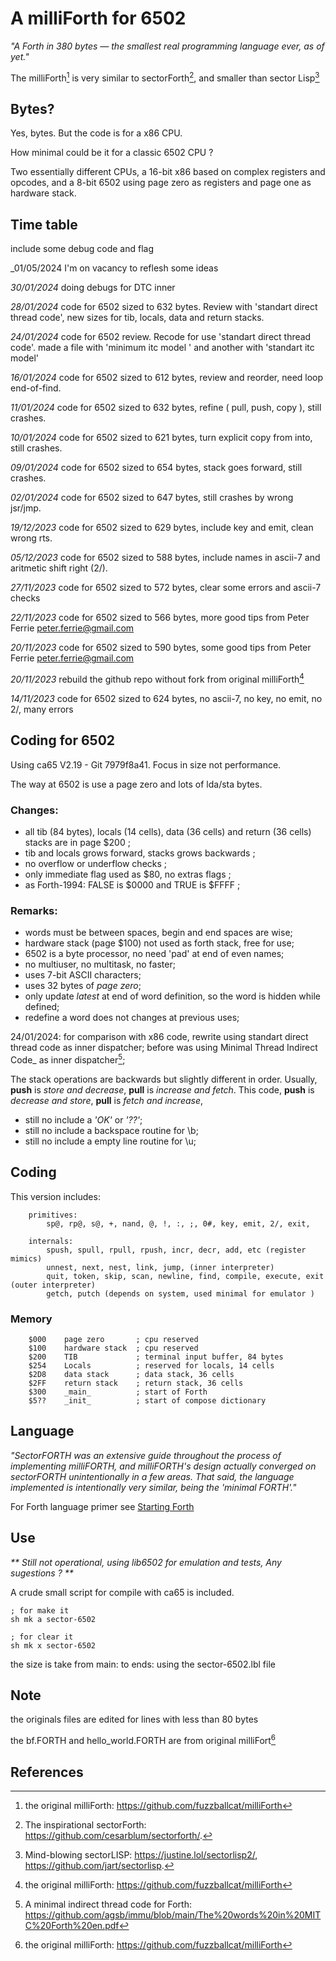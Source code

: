 # A milliForth for 6502

_"A Forth in 380 bytes — the smallest real programming language ever, as of yet."_

The milliForth[^1] is very similar to sectorForth[^2], and smaller than sector Lisp[^3]

## Bytes?

Yes, bytes. But the code is for a x86 CPU. 

How minimal could be it for a classic 6502 CPU ?

Two essentially different CPUs, a 16-bit x86 based on complex registers and opcodes, 
and a 8-bit 6502 using page zero as registers and page one as hardware stack.

## Time table 

include some debug code and flag

_01/05/2024 I'm on vacancy to reflesh some ideas

_30/01/2024_ doing debugs for DTC inner 

_28/01/2024_ code for 6502 sized to 632 bytes. Review with 'standart direct thread code',
             new sizes for tib, locals, data and return stacks. 

_24/01/2024_ code for 6502 review. Recode for use 'standart direct thread code'. 
             made a file with 'minimum itc model ' and another with 'standart itc model'
                 
_16/01/2024_ code for 6502 sized to 612 bytes, review and reorder, need loop end-of-find.

_11/01/2024_ code for 6502 sized to 632 bytes, refine ( pull, push, copy ), still crashes.

_10/01/2024_ code for 6502 sized to 621 bytes, turn explicit copy from into, still crashes.

_09/01/2024_ code for 6502 sized to 654 bytes, stack goes forward, still crashes.

_02/01/2024_ code for 6502 sized to 647 bytes, still crashes by wrong jsr/jmp.

_19/12/2023_ code for 6502 sized to 629 bytes, include key and emit, clean wrong rts.

_05/12/2023_ code for 6502 sized to 588 bytes, include names in ascii-7 and aritmetic shift right (2/).

_27/11/2023_ code for 6502 sized to 572 bytes, clear some errors and ascii-7 checks

_22/11/2023_ code for 6502 sized to 566 bytes, more good tips from Peter Ferrie <peter.ferrie@gmail.com>

_20/11/2023_ code for 6502 sized to 590 bytes, some good tips from Peter Ferrie <peter.ferrie@gmail.com>

_20/11/2023_ rebuild the github repo without fork from original milliForth[^1]

_14/11/2023_ code for 6502 sized to 624 bytes, no ascii-7, no key, no emit, no 2/, many errors

## Coding for 6502

Using ca65 V2.19 - Git 7979f8a41. Focus in size not performance.

The way at 6502 is use a page zero and lots of lda/sta bytes.

### Changes:

- all tib (84 bytes), locals (14 cells), data (36 cells) and return (36 cells) stacks are in page $200 ; 
- tib and locals grows forward, stacks grows backwards ;
- no overflow or underflow checks ;
- only immediate flag used as $80, no extras flags ;
- as Forth-1994: FALSE is $0000 and TRUE is $FFFF ;

### Remarks:

- words must be between spaces, begin and end spaces are wise;
- hardware stack (page $100) not used as forth stack, free for use;
- 6502 is a byte processor, no need 'pad' at end of even names;
- no multiuser, no multitask, no faster;
- uses 7-bit ASCII characters;
- uses 32 bytes of _page zero_;
- only update _latest_ at end of word definition, so the word is hidden while defined;
- redefine a word does not changes at previous uses;


24/01/2024:
for comparison with x86 code, 
    rewrite using standart direct thread code as inner dispatcher;
    before was using Minimal Thread Indirect Code_ as inner dispatcher[^4];


The stack operations are backwards but slightly different in order.
Usually, **push** is _store and decrease_, **pull** is _increase and fetch_.
This code, **push** is _decrease and store_, **pull** is _fetch and increase_,

- still no include a _'OK'_ or _'??'_;
- still no include a backspace routine for \b; 
- still no include a empty line routine for \u; 

## Coding

This version includes: 
```
    primitives:
        sp@, rp@, s@, +, nand, @, !, :, ;, 0#, key, emit, 2/, exit,

    internals: 
        spush, spull, rpull, rpush, incr, decr, add, etc (register mimics)
        unnest, next, nest, link, jump, (inner interpreter) 
        quit, token, skip, scan, newline, find, compile, execute, exit (outer interpreter)
        getch, putch (depends on system, used minimal for emulator )
```
    
### Memory

```
    $000    page zero       ; cpu reserved
    $100    hardware stack  ; cpu reserved
    $200    TIB             ; terminal input buffer, 84 bytes
    $254    Locals          ; reserved for locals, 14 cells
    $2D8    data stack      ; data stack, 36 cells
    $2FF    return stack    ; return stack, 36 cells
    $300    _main_          ; start of Forth
    $5??    _init_          ; start of compose dictionary
```

## Language

_"SectorFORTH was an extensive guide throughout the process of implementing milliFORTH, and milliFORTH's design actually converged on sectorFORTH unintentionally in a few areas. That said, the language implemented is intentionally very similar, being the 'minimal FORTH'."_

For Forth language primer see [Starting Forth](https://www.forth.com/starting-forth/)

## Use

_** Still not operational, using lib6502 for emulation and tests, Any sugestions ? **_

A crude small script for compile with ca65 is included.

    ; for make it
    sh mk a sector-6502

    ; for clear it
    sh mk x sector-6502

the size is take from main: to ends: using the sector-6502.lbl file

## Note

the originals files are edited for lines with less than 80 bytes

the bf.FORTH and hello_world.FORTH are from original milliFort[^1]

## References
[^1]: the original milliForth: https://github.com/fuzzballcat/milliForth 
[^2]: The inspirational sectorForth: https://github.com/cesarblum/sectorforth/.
[^3]: Mind-blowing sectorLISP: https://justine.lol/sectorlisp2/, https://github.com/jart/sectorlisp.
[^4]: A minimal indirect thread code for Forth: https://github.com/agsb/immu/blob/main/The%20words%20in%20MITC%20Forth%20en.pdf
[^5]: Minimum are 80, 64, 48, from ANSI X3.215-1994, http://www.forth.org/svfig/Win32Forth/DPANS94.txt;
